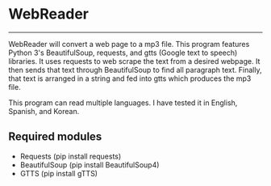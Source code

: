 # WebReader
--------------------------------------------------
WebReader will convert a web page to a mp3 file. This program features Python 3's BeautifulSoup, requests, and gtts (Google text to speech) libraries.  It uses requests to web scrape the text from a desired webpage.  It then sends that text through BeautifulSoup to find all paragraph text.  Finally, that text is arranged in a string and fed into gtts which produces the mp3 file.

This program can read multiple languages.  I have tested it in English, Spanish, and Korean.

## Required modules
* Requests (pip install requests)
* BeautifulSoup (pip install BeautifulSoup4)
* GTTS (pip install gTTS)
